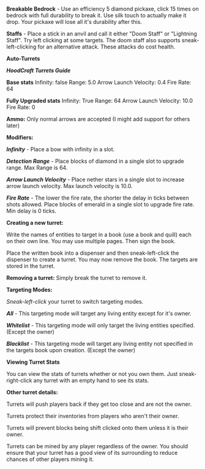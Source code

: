 **Breakable Bedrock** - Use an efficiency 5 diamond pickaxe, click 15 times on bedrock with full durability to break it. Use silk touch to actually make it drop. Your pickaxe will lose all it's durability after this.

**Staffs** - Place a stick in an anvil and call it either "Doom Staff" or "Lightning Staff". Try left clicking at some targets. The doom staff also supports sneak-left-clicking for an alternative attack. These attacks do cost health.

**Auto-Turrets**

_**HoodCraft Turrets Guide**_

**Base stats**
Infinity: false
Range: 5.0
Arrow Launch Velocity: 0.4
Fire Rate: 64

**Fully Upgraded stats**
Infinity: True
Range: 64
Arrow Launch Velocity: 10.0
Fire Rate: 0

**Ammo:**
Only normal arrows are accepted (I might add support for others later)

**Modifiers:**

_**Infinity**_ - Place a bow with infinity in a slot.

_**Detection Range**_ - Place blocks of diamond in a single slot to upgrade range. Max Range is 64.

_**Arrow Launch Velocity**_ - Place nether stars in a single slot to increase arrow launch velocity. Max launch velocity is 10.0.

_**Fire Rate**_ - The lower the fire rate, the shorter the delay in ticks between shots allowed. Place blocks of emerald in a single slot to upgrade fire rate. Min delay is 0 ticks.

**Creating a new turret:**

Write the names of entities to target in a book (use a book and quill) each on their own line. You may use multiple pages. Then sign the book.

Place the written book into a dispenser and then sneak-left-click the dispenser to create a turret. You may now remove the book. The targets are stored in the turret.

**Removing a turret:**
Simply break the turret to remove it.

**Targeting Modes:**

_Sneak-left-click_ your turret to switch targeting modes.

_**All**_ - This targeting mode will target any living entity except for it's owner.

_**Whitelist**_ - This targeting mode will only target the living entities specified. (Except the owner)

_**Blacklist**_ - This targeting mode will  target any living entity not specified in the targets book upon creation. (Except the owner)

**Viewing Turret Stats**

You can view the stats of turrets whether or not you own them. Just sneak-right-click any turret with an empty hand to see its stats.

**Other turret details:**

Turrets will push players back if they get too close and are not the owner.

Turrets protect their inventories from players who aren't their owner.

Turrets will prevent blocks being shift clicked onto them unless it is their owner.

Turrets can be mined by any player regardless of the owner. You should ensure that your turret has a good view of its surrounding to reduce chances of other players mining it.
